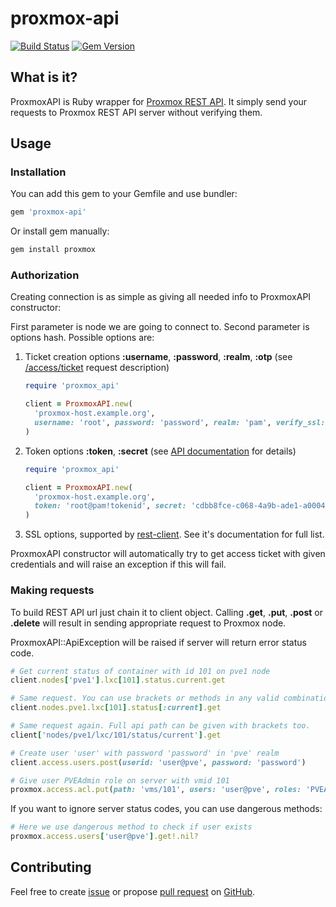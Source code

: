 # proxmox-api
[![Build Status](https://travis-ci.com/L-Eugene/proxmox-api.svg?branch=master)](https://app.travis-ci.com/github/L-Eugene/proxmox-api)
[![Gem Version](https://badge.fury.io/rb/proxmox-api.svg)](https://badge.fury.io/rb/proxmox-api)

## What is it?
ProxmoxAPI is Ruby wrapper for [Proxmox REST API](https://pve.proxmox.com/pve-docs/api-viewer/index.html). 
It simply send your requests to Proxmox REST API server without verifying them. 

## Usage

### Installation

You can add this gem to your Gemfile and use bundler:
```ruby
gem 'proxmox-api'
```

Or install gem manually:
```bash
gem install proxmox
```
### Authorization

Creating connection is as simple as giving all needed info to ProxmoxAPI constructor:

First parameter is node we are going to connect to.
Second parameter is options hash. Possible options are: 
1. Ticket creation options **:username**, **:password**, **:realm**, **:otp**
   (see [/access/ticket](https://pve.proxmox.com/pve-docs/api-viewer/index.html#/access/ticket) request description)
   ```ruby
   require 'proxmox_api'
   
   client = ProxmoxAPI.new(
     'proxmox-host.example.org',
     username: 'root', password: 'password', realm: 'pam', verify_ssl: false
   )
   ``` 
    
1. Token options **:token**, **:secret**
   (see [API documentation](https://pve.proxmox.com/wiki/Proxmox_VE_API#API_Tokens) for details)
   ```ruby
   require 'proxmox_api'
   
   client = ProxmoxAPI.new(
     'proxmox-host.example.org',
     token: 'root@pam!tokenid', secret: 'cdbb8fce-c068-4a9b-ade1-a00043db818a', verify_ssl: false
   )
   ``` 

1. SSL options, supported by [rest-client](https://github.com/rest-client/rest-client).
   See it's documentation for full list.

ProxmoxAPI constructor will automatically try to get access ticket with given credentials
and will raise an exception if this will fail.    

### Making requests

To build REST API url just chain it to client object. 
Calling **.get**, **.put**, **.post** or **.delete** will result in sending
appropriate request to Proxmox node. 

ProxmoxAPI::ApiException will be raised if server will return error status code.

```ruby
# Get current status of container with id 101 on pve1 node
client.nodes['pve1'].lxc[101].status.current.get

# Same request. You can use brackets or methods in any valid combination.
client.nodes.pve1.lxc[101].status[:current].get

# Same request again. Full api path can be given with brackets too.
client['nodes/pve1/lxc/101/status/current'].get

# Create user 'user' with password 'password' in 'pve' realm
client.access.users.post(userid: 'user@pve', password: 'password')

# Give user PVEAdmin role on server with vmid 101 
proxmox.access.acl.put(path: 'vms/101', users: 'user@pve', roles: 'PVEAdmin')
```

If you want to ignore server status codes, you can use dangerous methods:
```ruby
# Here we use dangerous method to check if user exists
proxmox.access.users['user@pve'].get!.nil?
```

## Contributing

Feel free to create [issue](https://github.com/L-Eugene/proxmox-api/issues) 
or propose [pull request](https://github.com/L-Eugene/proxmox-api/pulls) on [GitHub](https://github.com/L-Eugene/proxmox-api).
